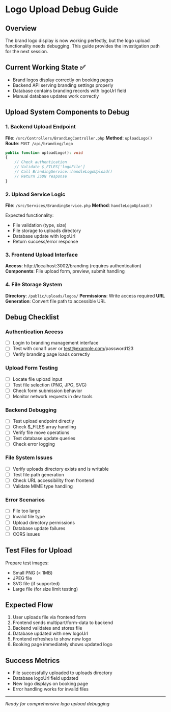 # Logo Upload Debug Guide

## Overview
The brand logo display is now working perfectly, but the logo upload functionality needs debugging. This guide provides the investigation path for the next session.

## Current Working State ✅
- Brand logos display correctly on booking pages
- Backend API serving branding settings properly
- Database contains branding records with logoUrl field
- Manual database updates work correctly

## Upload System Components to Debug

### 1. Backend Upload Endpoint
**File**: `/src/Controllers/BrandingController.php`
**Method**: `uploadLogo()`
**Route**: `POST /api/branding/logo`

```php
public function uploadLogo(): void
{
    // Check authentication
    // Validate $_FILES['logoFile'] 
    // Call BrandingService::handleLogoUpload()
    // Return JSON response
}
```

### 2. Upload Service Logic
**File**: `/src/Services/BrandingService.php` 
**Method**: `handleLogoUpload()`

Expected functionality:
- File validation (type, size)
- File storage to uploads directory
- Database update with logoUrl
- Return success/error response

### 3. Frontend Upload Interface
**Access**: http://localhost:3002/branding (requires authentication)
**Components**: File upload form, preview, submit handling

### 4. File Storage System
**Directory**: `/public/uploads/logos/`
**Permissions**: Write access required
**URL Generation**: Convert file path to accessible URL

## Debug Checklist

### Authentication Access
- [ ] Login to branding management interface
- [ ] Test with conal1 user or test@example.com/password123
- [ ] Verify branding page loads correctly

### Upload Form Testing
- [ ] Locate file upload input
- [ ] Test file selection (PNG, JPG, SVG)
- [ ] Check form submission behavior
- [ ] Monitor network requests in dev tools

### Backend Debugging
- [ ] Test upload endpoint directly
- [ ] Check $_FILES array handling
- [ ] Verify file move operations
- [ ] Test database update queries
- [ ] Check error logging

### File System Issues
- [ ] Verify uploads directory exists and is writable
- [ ] Test file path generation
- [ ] Check URL accessibility from frontend
- [ ] Validate MIME type handling

### Error Scenarios
- [ ] File too large
- [ ] Invalid file type
- [ ] Upload directory permissions
- [ ] Database update failures
- [ ] CORS issues

## Test Files for Upload
Prepare test images:
- Small PNG (< 1MB)
- JPEG file
- SVG file (if supported)
- Large file (for size limit testing)

## Expected Flow
1. User uploads file via frontend form
2. Frontend sends multipart/form-data to backend
3. Backend validates and stores file
4. Database updated with new logoUrl
5. Frontend refreshes to show new logo
6. Booking page immediately shows updated logo

## Success Metrics
- File successfully uploaded to uploads directory
- Database logoUrl field updated
- New logo displays on booking page
- Error handling works for invalid files

---
*Ready for comprehensive logo upload debugging*